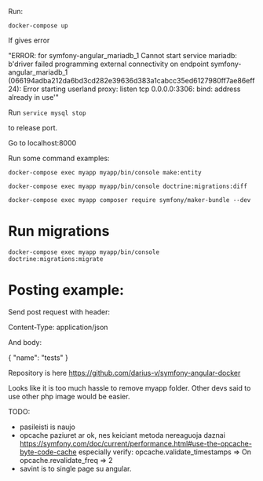 Run:

`docker-compose up`

If gives error

"ERROR: for symfony-angular_mariadb_1  Cannot start service mariadb: b'driver failed programming external connectivity on endpoint symfony-angular_mariadb_1 (066194adba212da6bd3cd282e39636d383a1cabcc35ed6127980ff7ae86eff24): Error starting userland proxy: listen tcp 0.0.0.0:3306: bind: address already in use'"

Run 
`service mysql stop`

to release port.

Go to localhost:8000

Run some command examples:

`docker-compose exec myapp myapp/bin/console make:entity`

`docker-compose exec myapp myapp/bin/console doctrine:migrations:diff `



`docker-compose exec myapp composer require symfony/maker-bundle --dev`

Run migrations
=
`docker-compose exec myapp myapp/bin/console doctrine:migrations:migrate`

Posting example:
=

Send post request with header:

Content-Type: application/json

And body: 

{
  "name": "tests"
}

Repository is here https://github.com/darius-v/symfony-angular-docker

Looks like it is too much hassle to remove myapp folder. Other devs said to use other php image would be easier.

TODO:

* pasileisti is naujo
* opcache paziuret ar ok, nes keiciant metoda nereaguoja daznai https://symfony.com/doc/current/performance.html#use-the-opcache-byte-code-cache
especially verify:
opcache.validate_timestamps => On
opcache.revalidate_freq => 2
* savint is to single page su angular.
